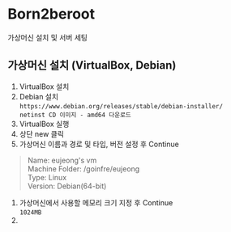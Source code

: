 # Born2beroot

가상머신 설치 및 서버 세팅

## 가상머신 설치 (VirtualBox, Debian)

1. VirtualBox 설치
1. Debian 설치   
```https://www.debian.org/releases/stable/debian-installer/```   
```netinst CD 이미지 - amd64 다운로드```
1. VirtualBox 실행
1. 상단 new 클릭
1. 가상머신 이름과 경로 및 타입, 버전 설정 후 Continue   
>Name: eujeong's vm   
>Machine Folder: /goinfre/eujeong   
>Type: Linux   
>Version: Debian(64-bit)
1. 가상머신에서 사용할 메모리 크기 지정 후 Continue   
```1024MB```
1. 

